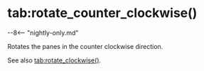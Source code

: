 # tab:rotate_counter_clockwise()

--8<-- "nightly-only.md"

Rotates the panes in the counter clockwise direction.

See also [tab:rotate_clockwise()](rotate_clockwise.md).

